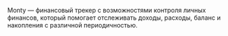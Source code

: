 Monty — финансовый трекер с возможностями контроля личных финансов, который помогает отслеживать доходы, расходы, баланс и накопления с различной периодичностью.